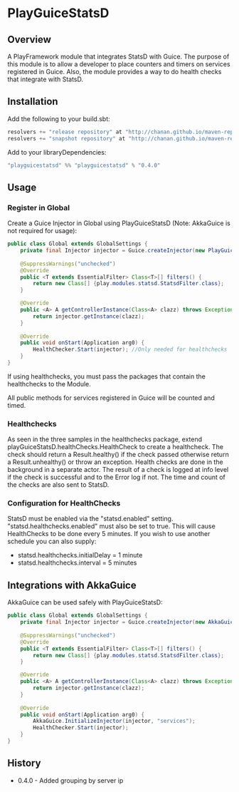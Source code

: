 PlayGuiceStatsD
===============

Overview
--------
A PlayFramework module that integrates StatsD with Guice. The purpose of this module is to allow a developer to place counters and timers on services 
registered in Guice. Also, the module provides a way to do health checks that integrate with StatsD.

Installation
------------

Add the following to your build.sbt:

```java
resolvers += "release repository" at "http://chanan.github.io/maven-repo/releases/"
resolvers += "snapshot repository" at "http://chanan.github.io/maven-repo/snapshots/"
```

Add to your libraryDependencies:
```java
"playguicestatsd" %% "playguicestatsd" % "0.4.0"
```

Usage
-----

### Register in Global

Create a Guice Injector in Global using PlayGuiceStatsD (Note: AkkaGuice is not 
required for usage):

```java
public class Global extends GlobalSettings {
	private final Injector injector = Guice.createInjector(new PlayGuiceStatsDModule("my.healthcheck.package"), new GuiceModule());
	
	@SuppressWarnings("unchecked")
	@Override
	public <T extends EssentialFilter> Class<T>[] filters() {
		return new Class[] {play.modules.statsd.StatsdFilter.class};
	}

	@Override
	public <A> A getControllerInstance(Class<A> clazz) throws Exception {
		return injector.getInstance(clazz);
	}
	
	@Override
	public void onStart(Application arg0) {
		HealthChecker.Start(injector); //Only needed for healthchecks
	}	
}
```

If using healthchecks, you must pass the packages that contain the healthchecks to the Module.

All public methods for services registered in Guice will be counted and timed.

### Healthchecks

As seen in the three samples in the healthchecks package, extend playGuiceStatsD.healthChecks.HealthCheck to create a healthcheck. The check should return a Result.healthy() if the check passed
otherwise return a Result.unhealthy() or throw an exception. Health checks are done in the background in a separate actor. The result of a check is logged at info level if the check is successful
and to the Error log if not. The time and count of the checks are also sent to StatsD.

### Configuration for HealthChecks

StatsD must be enabled via the "statsd.enabled" setting. "statsd.healthchecks.enabled" must also be set to true. This will cause HealthChecks to be done every 5 minutes. If you wish to use
another schedule you can also supply:

* statsd.healthchecks.initialDelay = 1 minute
* statsd.healthchecks.interval = 5 minutes

Integrations with AkkaGuice
--------------------

AkkaGuice can be used safely with PlayGuiceStatsD:

```java
public class Global extends GlobalSettings {
	private final Injector injector = Guice.createInjector(new AkkaGuiceModule("services"), new PlayGuiceStatsDModule("healthchecks"), new GuiceModule());
	
	@SuppressWarnings("unchecked")
	@Override
	public <T extends EssentialFilter> Class<T>[] filters() {
		return new Class[] {play.modules.statsd.StatsdFilter.class};
	}

	@Override
	public <A> A getControllerInstance(Class<A> clazz) throws Exception {
		return injector.getInstance(clazz);
	}
	
	@Override
	public void onStart(Application arg0) {
		AkkaGuice.InitializeInjector(injector, "services");
		HealthChecker.Start(injector);
	}
}
```

History
-------

* 0.4.0 - Added grouping by server ip


